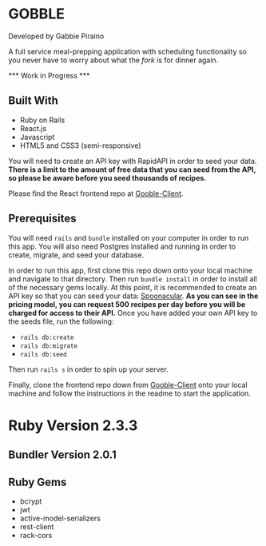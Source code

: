 # GOBBLE
Developed by Gabbie Piraino

A full service meal-prepping application with scheduling functionality so you never have to worry about what the <i>fork</i> is for dinner again.

*** Work in Progress ***

## Built With

* Ruby on Rails
* React.js
* Javascript
* HTML5 and CSS3 (semi-responsive)

You will need to create an API key with RapidAPI in order to seed your data. **There is a limit to the amount of free data that you can seed from the API, so please be aware before you seed thousands of recipes.**

Please find the React frontend repo at [Gooble-Client](https://github.com/pirainogi/gobble-client).

## Prerequisites

You will need `rails` and `bundle` installed on your computer in order to run this app. You will also need Postgres installed and running in order to create, migrate, and seed your database.

In order to run this app, first clone this repo down onto your local machine and navigate to that directory. Then run  `bundle install` in order to install all of the necessary gems locally. At this point, it is recommended to create an API key so that you can seed your data: [Spoonacular](https://rapidapi.com/spoonacular/api/recipe-food-nutrition). **As you can see in the pricing model, you can request 500 recipes per day before you will be charged for access to their API.** Once you have added your own API key to the seeds file, run the following:

* `rails db:create`
* `rails db:migrate`
* `rails db:seed`

Then run `rails s` in order to spin up your server.

Finally, clone the frontend repo down from [Gooble-Client](https://github.com/pirainogi/gobble-client) onto your local machine and follow the instructions in the readme to start the application.


# Ruby Version 2.3.3
## Bundler Version 2.0.1

## Ruby Gems
* bcrypt
* jwt
* active-model-serializers
* rest-client
* rack-cors
